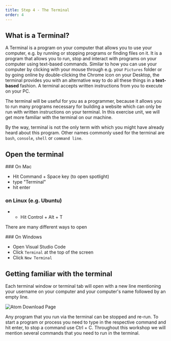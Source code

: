 ```yaml
---
title: Step 4 - The Terminal
order: 4
---
```


## What is a Terminal?

A Terminal is a program on your computer that allows you to use your computer, e.g. by running or stopping programs or finding files on it. It is a program that allows you to run, stop and interact with programs on your computer using text-based commands. Similar to how you can use your computer by clicking with your mouse through e.g. your `Pictures` folder or by going online by double-clicking the Chrome icon on your Desktop, the terminal provides you with an alternative way to do all these things in a **text-based** fashion. A terminal accepts written instructions from you to execute on your PC.

The terminal will be useful for you as a programmer, because it allows you to run many programs necessary for building a website which can only be run with written instructions on your terminal. In this exercise unit, we will get more familiar with the terminal on our machine.

By the way, terminal is not the only term with which you might have already heard about this program. Other names commonly used for the terminal are `bash`, `console`, `shell` or `command line`.

## Open the terminal

### On Mac

- Hit Command + Space key (to open spotlight)
- type "Terminal"
- hit enter

### on Linux (e.g. Ubuntu)

- * Hit Control + Alt + T

There are many different ways to open

### On Windows

- Open Visual Studio Code
- Click `Terminal` at the top of the screen
- Click `New Terminal`


## Getting familiar with the terminal

Each terminal window or terminal tab will open with a new line mentioning your username on your computer and your computer's name followed by an empty line.

![Atom Download Page](/images/terminal.png)

Any program that you run via the terminal can be stopped and re-run. To start a program or process you need to type in the respective command and hit enter, to stop a command use Ctrl + C. Throughout this workshop we will mention several commands that you need to run in the terminal.
